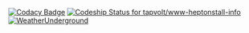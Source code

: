 [![Codacy Badge](https://api.codacy.com/project/badge/Grade/b35745688a074380b02bb57102f58495)](https://www.codacy.com/app/garethjackson/www-heptonstall-info?utm_source=github.com&amp;utm_medium=referral&amp;utm_content=tapvolt/www-heptonstall-info&amp;utm_campaign=Badge_Grade)
[![Codeship Status for tapvolt/www-heptonstall-info](https://codeship.com/projects/2d942a10-07f8-0134-aa77-0a16241ce4dd/status?branch=master)](https://codeship.com/projects/154951)
[![WeatherUnderground](http://banners.wunderground.com/cgi-bin/banner/ban/wxBanner?bannertype=wxstnsticker_both&weatherstationcount=IHEPTONS2)](http://www.wunderground.com/weatherstation/WXDailyHistory.asp?ID=IHEPTONS2)
